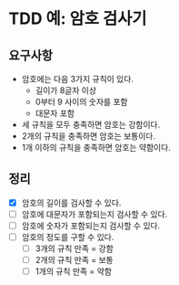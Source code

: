 # TDD 예: 암호 검사기

## 요구사항

- 암호에는 다음 3가지 규칙이 있다.
  - 길이가 8글자 이상
  - 0부터 9 사이의 숫자를 포함
  - 대문자 포함
- 세 규칙을 모두 충족하면 암호는 강함이다.
- 2개의 규칙을 충족하면 암호는 보통이다.
- 1개 이하의 규칙을 충족하면 암호는 약함이다.

## 정리

- [x] 암호의 길이를 검사할 수 있다.
- [ ] 암호에 대문자가 포함되는지 검사할 수 있다. 
- [ ] 암호에 숫자가 포함되는지 검사할 수 있다.
- [ ] 암호의 정도를 구할 수 있다.
  - [ ] 3개의 규칙 만족 = 강함
  - [ ] 2개의 규칙 만족 = 보통
  - [ ] 1개의 규칙 만족 = 약함
